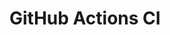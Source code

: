 # GitHub Actions CI





















































































































































































































































































































































































































































































































































